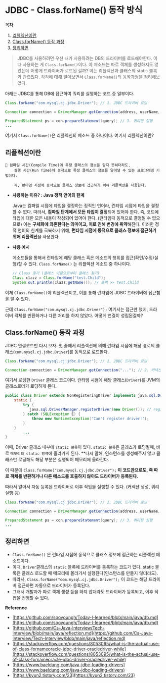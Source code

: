 # JDBC - Class.forName() 동작 방식

**목차**
1. [리플렉션이란](#리플렉션이란)
2. [Class.forName() 동작 과정](#ClassforName-동작-과정)
3. [정리하면](#정리하면)


> JDBC를 사용하려면 우선 내가 사용하려는 DB의 드라이버를 로드해야한다. 이때 사용하는 게 `Class.forName()`이다. 이 메소드는 따로 객체를 생성하지도 않았는데 어떻게 드라이버가 로드된 걸까? 이는 리플렉션과 클래스의 static 블록과 관련있다. 각각에 대해 알아보면서 `Class.forName()`의 동작과정을 정리해보았다.
> 

아래는 JDBC를 통해 DB에 접근하여 쿼리를 실행하는 코드 중 일부이다.

```java
Class.forName("com.mysql.cj.jdbc.Driver"); // 1. JDBC 드라이버 로딩

Connection connection = DriverManager.getConnection(address, userName, password); // 2. 커넥션 생성

PreparedStatement ps = con.prepareStatement(query); // 3. 쿼리문 실행
... 
```

여기서 `Class.forName()`은 리플렉션의 메소드 중 하나이다. 여기서 리플렉션이란?

## 리플렉션이란

<aside>
  
    🌟 컴파일 시간(Compile Time)에 특정 클래스의 정보을 알지 못하더라도, 
        실행 시간(Run Time)에 동적으로 특정 클래스의 정보를 알아낼 수 있는 프로그래밍 기법이다.

        즉, 런타임 시점에 동적으로 클래스 정보에 접근하기 위해 리플렉션을 사용한다.

</aside>

- **사용하는 이유? : Java 정적 언어의 한계**

    Java는 컴파일 시점에 타입을 결정하는 정적인 언어라, 런타임 시점에 타입을 결정할 수 없다. 
      따라서, **컴파일 단계에서 모든 타입이 결정**되어 있어야 한다.
    즉, 코드에 타입에 대한 모든 내용이 작성되어 있어야 한다. (런타임때 동적으로 결정될 수 없으므로)
    이는 **구체화에 의존한다는 의미이고, 이로 인해 변경에 취약**해진다.
    이러한 정적 언어의 한계를 극복하기 위해, **런타임 시점에 동적으로 클래스 정보에 접근하기 위해 리플렉션**을 사용한다.
    

- **사용 예시**
    
    메소드들을 통해서 런타임에 해당 클래스 혹은 메소드의 행위를 접근(확인/수정/실행)할 수 있다. `Class.forName()` 는 리플렉션 메소드 중 하나이다.
    
    ```java
    // Class 찾기 (클래스 이름으로부터 클래스 찾기)
    Class clazz = Class.forName("test.Child");
    System.out.println(clazz.getName()); // 출력 >> test.Child
    ```
    

이제 `Class.forName()`이 리플렉션이고, 이를 통해 런타임에 JDBC 드라이버에 접근함을 알 수 있다. 

근데 `Class.forName("com.mysql.cj.jdbc.Driver");` 여기서는 접근만 했지, 드라이버 객체를 반환하거나 다른 처리를 하지 않았다. 어떻게 연결이 성립된걸까?

## Class.forName() 동작 과정

JDBC 연결코드만 다시 보자. 첫 줄에서 리플렉션에 의해 런타임 시점에 해당 경로의 클래스(`com.mysql.cj.jdbc.Driver`)를 동적으로 로드한다.

```java
Class.forName("com.mysql.cj.jdbc.Driver"); // 1. JDBC 드라이버 로딩

Connection connection = DriverManager.getConnection("..."); // 2. 커넥션 생성
```

여기서 로딩한 `Driver` 클래스 코드이다. 런타임 시점에 해당 클래스(`Driver`)를 JVM의 클래스로더가 로딩하게 된다. 

```java
public class Driver extends NonRegisteringDriver implements java.sql.Driver {
    static {
        try {
           java.sql.DriverManager.registerDriver(new Driver()); // registerDriver
        } catch (SQLException E) {
            throw new RuntimeException("Can't register driver!");
        }
    }
		...
}
```

이때, Driver 클래스 내부에 `static 블록`이 있다. `static 블록`은 클래스가 로딩될때, 바로 `메모리의 static 영역`에 올라가게 된다. **다시 말해, 인스턴스를 생성해주지 않고 클래스만 로딩해도 해당 부분은 실행되어 메모리에 올라간다. 

이 때문에 `Class.forName("com.mysql.cj.jdbc.Driver");` **이 코드만으로도, 즉 따로 객체를 반환하거나 다른 메소드를 호출하지 않아도 드라이버가 등록된다.**

따라서 알아서 자동 등록된 드라이버로 이후 작업을 실행할 수 있다. (커넥션 생성, 쿼리 실행 등)

```java
Class.forName("com.mysql.cj.jdbc.Driver"); // 1. JDBC 드라이버 로딩

Connection connection = DriverManager.getConnection(address, userName, password); // 2. 커넥션 생성

PreparedStatement ps = con.prepareStatement(query); // 3. 쿼리문 실행
... 
```

## 정리하면

- `Class.forName()` 은 런타임 시점에 동적으로 클래스 정보에 접근하는 리플렉션 메소드이다.
- 이때, `Driver`클래스의 `static` 블록에 드라이버를 등록하는 코드가 있다. static 블록은 클래스 로드할 때 메모리에 올라가서 실행된다(인스턴스를 만들지 않더라도).
- 따라서, `Class.forName("com.mysql.cj.jdbc.Driver");` 이 코드는 해당 드라이버 접근하면 자동으로 드라이버가 등록된다.
- 그래서 개발자가 따로 객체 생성 등을 하지 않더라도 드라이버가 등록되고, 이후 작업을 진행할 수 있다.




**Reference**
- [https://github.com/sooyoungh/Today-I-learned/blob/main/java/db.md](https://github.com/sooyoungh/Today-I-learned/blob/main/java/db.md)
- [https://github.com/Cs-Java-Interview/Tech-Interview/blob/main/java/reflection.md](https://github.com/Cs-Java-Interview/Tech-Interview/blob/main/java/reflection.md)
- [https://stackoverflow.com/questions/8053095/what-is-the-actual-use-of-class-fornameoracle-jdbc-driver-oracledriver-while](https://stackoverflow.com/questions/8053095/what-is-the-actual-use-of-class-fornameoracle-jdbc-driver-oracledriver-while)
- [https://www.baeldung.com/java-jdbc-loading-drivers](https://www.baeldung.com/java-jdbc-loading-drivers)
- [https://kyun2.tistory.com/23](https://kyun2.tistory.com/23)
